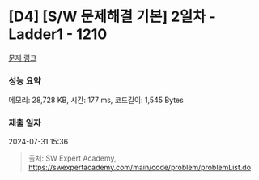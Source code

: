 # [D4] [S/W 문제해결 기본] 2일차 - Ladder1 - 1210 

[문제 링크](https://swexpertacademy.com/main/code/problem/problemDetail.do?contestProbId=AV14ABYKADACFAYh) 

### 성능 요약

메모리: 28,728 KB, 시간: 177 ms, 코드길이: 1,545 Bytes

### 제출 일자

2024-07-31 15:36



> 출처: SW Expert Academy, https://swexpertacademy.com/main/code/problem/problemList.do